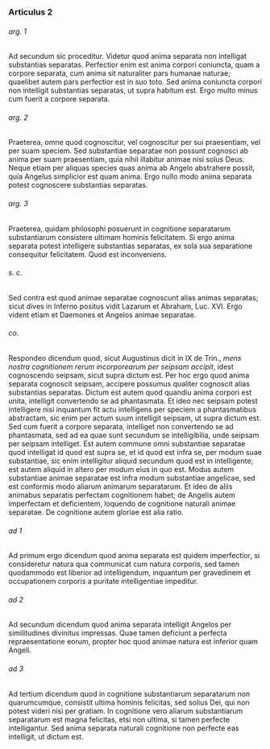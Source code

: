 ### Articulus 2

###### arg. 1
Ad secundum sic proceditur. Videtur quod anima separata non intelligat substantias separatas. Perfectior enim est anima corpori coniuncta, quam a corpore separata, cum anima sit naturaliter pars humanae naturae; quaelibet autem pars perfectior est in suo toto. Sed anima coniuncta corpori non intelligit substantias separatas, ut supra habitum est. Ergo multo minus cum fuerit a corpore separata.

###### arg. 2
Praeterea, omne quod cognoscitur, vel cognoscitur per sui praesentiam, vel per suam speciem. Sed substantiae separatae non possunt cognosci ab anima per suam praesentiam, quia nihil illabitur animae nisi solus Deus. Neque etiam per aliquas species quas anima ab Angelo abstrahere possit, quia Angelus simplicior est quam anima. Ergo nullo modo anima separata potest cognoscere substantias separatas.

###### arg. 3
Praeterea, quidam philosophi posuerunt in cognitione separatarum substantiarum consistere ultimam hominis felicitatem. Si ergo anima separata potest intelligere substantias separatas, ex sola sua separatione consequitur felicitatem. Quod est inconveniens.

###### s. c.
Sed contra est quod animae separatae cognoscunt alias animas separatas; sicut dives in Inferno positus vidit Lazarum et Abraham, Luc. XVI. Ergo vident etiam et Daemones et Angelos animae separatae.

###### co.
Respondeo dicendum quod, sicut Augustinus dicit in IX de Trin., *mens nostra cognitionem rerum incorporearum per seipsam accipit*, idest cognoscendo seipsam, sicut supra dictum est. Per hoc ergo quod anima separata cognoscit seipsam, accipere possumus qualiter cognoscit alias substantias separatas. Dictum est autem quod quandiu anima corpori est unita, intelligit convertendo se ad phantasmata. Et ideo nec seipsam potest intelligere nisi inquantum fit actu intelligens per speciem a phantasmatibus abstractam, sic enim per actum suum intelligit seipsam, ut supra dictum est. Sed cum fuerit a corpore separata, intelliget non convertendo se ad phantasmata, sed ad ea quae sunt secundum se intelligibilia, unde seipsam per seipsam intelliget. Est autem commune omni substantiae separatae quod intelligat id quod est supra se, et id quod est infra se, per modum suae substantiae, sic enim intelligitur aliquid secundum quod est in intelligente; est autem aliquid in altero per modum eius in quo est. Modus autem substantiae animae separatae est infra modum substantiae angelicae, sed est conformis modo aliarum animarum separatarum. Et ideo de aliis animabus separatis perfectam cognitionem habet; de Angelis autem imperfectam et deficientem, loquendo de cognitione naturali animae separatae. De cognitione autem gloriae est alia ratio.

###### ad 1
Ad primum ergo dicendum quod anima separata est quidem imperfectior, si consideretur natura qua communicat cum natura corporis, sed tamen quodammodo est liberior ad intelligendum, inquantum per gravedinem et occupationem corporis a puritate intelligentiae impeditur.

###### ad 2
Ad secundum dicendum quod anima separata intelligit Angelos per similitudines divinitus impressas. Quae tamen deficiunt a perfecta repraesentatione eorum, propter hoc quod animae natura est inferior quam Angeli.

###### ad 3
Ad tertium dicendum quod in cognitione substantiarum separatarum non quarumcumque, consistit ultima hominis felicitas, sed solius Dei, qui non potest videri nisi per gratiam. In cognitione vero aliarum substantiarum separatarum est magna felicitas, etsi non ultima, si tamen perfecte intelligantur. Sed anima separata naturali cognitione non perfecte eas intelligit, ut dictum est.

